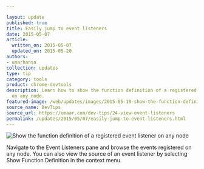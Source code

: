 ```yaml
---

layout: update
published: true
title: Easily jump to event listeners
date: 2015-05-07
article:
  written_on: 2015-05-07
  updated_on: 2015-05-20
authors:
- umarhansa
collection: updates
type: tip
category: tools
product: chrome-devtools
description: Learn how to show the function definition of a registered event listener
  on any node.
featured-image: /web/updates/images/2015-05-19-show-the-function-definition-of-a-registered-event-listener-on-any-node/view-event-listeners.gif
source_name: DevTips
source_url: https://umaar.com/dev-tips/24-view-event-listeners
permalink: /updates/2015/05/07/easily-jump-to-event-listeners.html
---
```

<img src="/web/updates/images/2015-05-19-show-the-function-definition-of-a-registered-event-listener-on-any-node/view-event-listeners.gif" alt="Show the function definition of a registered event listener on any node">

Navigate to the Event Listeners pane and browse the events registered on any node. You can also view the source of an event listener by selecting Show Function Definition in the context menu.